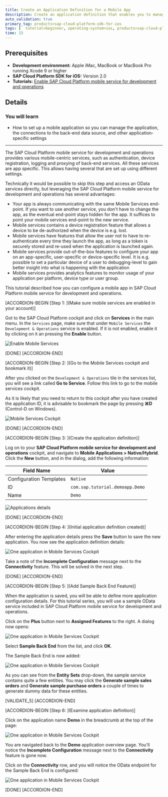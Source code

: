 ```yaml
---
title: Create an Application Definition for a Mobile App
description: Create an application definition that enables you to manage the application.
auto_validation: true
primary_tag: products>sap-cloud-platform-sdk-for-ios
tags: [  tutorial>beginner, operating-system>ios, products>sap-cloud-platform, products>sap-cloud-platform-sdk-for-ios ]
time: 15
---
```

## Prerequisites  
 - **Development environment:** Apple iMac, MacBook or MacBook Pro running Xcode 9 or higher
 - **SAP Cloud Platform SDK for iOS:** Version 2.0
 - **Tutorials:** [Enable SAP Cloud Platform mobile service for development and operations](https://developers.sap.com/tutorials/fiori-ios-hcpms-setup.html)

## Details
### You will learn  
  - How to set up a mobile application so you can manage the application, the connections to the back-end data source, and other application-specific settings

---

The SAP Cloud Platform mobile service for development and operations provides various mobile-centric services, such as authentication, device registration, logging and proxying of back-end services. All these services are app specific. This allows having several that are set up using different settings.

Technically it would be possible to skip this step and access an OData services directly, but leveraging the SAP Cloud Platform mobile service for development and operations has several advantages:

- Your app is always communicating with the same Mobile Services end-point. If you want to use another service, you don't have to change the app, as the eventual end-point stays hidden for the app. It suffices to point your mobile services end-point to the new service.
- Mobile services contains a device registration feature that allows a device to be de-authorized when the device is e.g. lost.
- Mobile services have features that allow the user not to have to re-authenticate every time they launch the app, as long as a token is securely stored and re-used when the application is launched again.
- Mobile services provide out-of-the-box features to configure your app on an app-specific, user-specific or device-specific level. It is e.g. possible to set a particular device of a user to debugging-level to gain better insight into what is happening with the application
- Mobile services provides analytics features to monitor usage of your application per platform, device type or user group.

This tutorial described how you can configure a mobile app in SAP Cloud Platform mobile service for development and operations.

[ACCORDION-BEGIN [Step 1: ](Make sure mobile services are enabled in your account)]

Got to the SAP Cloud Platform cockpit and click on **Services** in the main menu. In the `Services` page, make sure that under `Mobile Services` the `Development & Operations` service is enabled. If it is not enabled, enable it by clicking on it an pressing the **Enable** button.

![Enable Mobile Services](image-1.png)

[DONE]
[ACCORDION-END]

[ACCORDION-BEGIN [Step 2: ](Go to the Mobile Services cockpit and bookmark it)]

After you clicked on the `Development & Operations` tile in the services list, you will see a link called **Go to Service**. Follow this link to go to the mobile services cockpit.

As it is likely that you need to return to this cockpit after you have created the application ID, it is advisable to bookmark the page by pressing **⌘D** (Control-D on Windows).

![Mobile Services Cockpit](image-2.png)

[DONE]
[ACCORDION-END]

[ACCORDION-BEGIN [Step 3: ](Create the application definition)]

Log on to your **SAP Cloud Platform mobile service for development and operations** cockpit, and navigate to **Mobile Applications > Native/Hybrid**. Click the **New** button, and in the dialog, add the following information:

| Field Name | Value |
|----|----|
| Configuration Templates | `Native` |
| ID | `com.sap.tutorial.demoapp.Demo` |
| Name | `Demo` |

![Applications details](image-4.png)


[DONE]
[ACCORDION-END]

[ACCORDION-BEGIN [Step 4: ](Initial application definition created)]

After entering the application details press the **Save** button to save the new application. You now see the application definition details:

![One application in Mobile Services Cockpit](image-6.png)

Take a note of the **Incomplete Configuration** message next to the **Connectivity** feature. This will be solved in the next step.


[DONE]
[ACCORDION-END]

[ACCORDION-BEGIN [Step 5: ](Add Sample Back End Feature)]

When the application is saved, you will be able to define more application configuration details. For this tutorial series, you will use a sample OData service included in SAP Cloud Platform mobile service for development and operations.

Click on the **Plus** button next to **Assigned Features** to the right. A dialog now opens:

![One application in Mobile Services Cockpit](image-7.png)

Select **Sample Back End** from the list, and click **OK**.

The Sample Back End is now added:

![One application in Mobile Services Cockpit](image-8.png)

As you can see from the **Entity Sets** drop-down, the sample service contains quite a few entities. You may click the **Generate sample sales orders** and **Generate sample purchase orders** a couple of times to generate dummy data for these entities.


[VALIDATE_5]
[ACCORDION-END]

[ACCORDION-BEGIN [Step 6: ](Examine application definition)]

Click on the application name **Demo** in the breadcrumb at the top of the page:

![One application in Mobile Services Cockpit](image-9.png)

You are navigated back to the **Demo** application overview page. You'll notice the **Incomplete Configuration** message next to the **Connectivity** feature is gone now.

Click on the **Connectivity** row, and you will notice the OData endpoint for the Sample Back End is configured:

![One application in Mobile Services Cockpit](image-10.png)

[DONE]
[ACCORDION-END]
